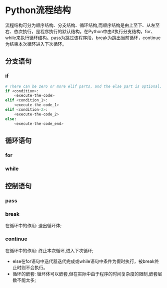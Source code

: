 # Python流程结构

[//]: # (__author__ = "Clark Aaron")

流程结构可分为顺序结构、分支结构、循环结构,而顺序结构是由上至下、从左至右、依次执行，是程序执行的默认结构。在Python中由if执行分支结构，for、
while来执行循环结构。pass为跳过该程序段，break为跳出当前循环，continue为结束本次循环进入下次循环。

## 分支语句

### if

```python
# There can be zero or more elif parts, and the else part is optional.
if <condition>:
    <execute-the-code>
elif <condition_1>:
    <execute-the-code_1>
elif <condition-2>:
    <execute-the-code_2>
else:
    <execute-the-code_end>
```

## 循环语句

### for

### while

## 控制语句

### pass

### break

在循环中的作用: 退出循环体;

### continue

在循环中的作用: 终止本次循环,进入下次循环;

* else在for语句中迭代器迭代完成或while语句中条件为假时执行，被break终止时则不会执行。
* 循环的嵌套: 循环体可以嵌套,但在实际中由于程序的时间复杂度的限制,嵌套层数不能太多;
